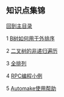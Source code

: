 ## 知识点集锦

[回到主目录](https://github.com/luofengmacheng/algorithms)

1 [B树如何用于外排序](https://github.com/luofengmacheng/algorithms/blob/master/myalgo/external_sort.md)

2 [二叉树的非递归遍历](https://github.com/luofengmacheng/algorithms/blob/master/myalgo/nonrecursion_traversal.md)

3 [全排列](https://github.com/luofengmacheng/algorithms/blob/master/myalgo/permutation.md)

4 [RPC编程小例](https://github.com/luofengmacheng/algorithms/blob/master/myalgo/rpc_example.md)

5 [Automake使用帮助](https://github.com/luofengmacheng/algorithms/blob/master/myalgo/automake_help.md)
